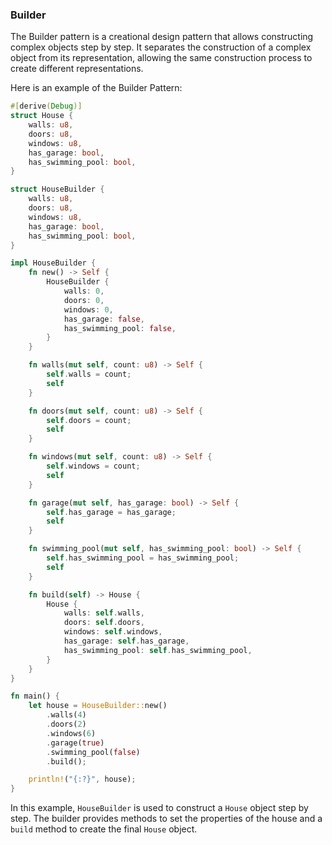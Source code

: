 ### Builder

The Builder pattern is a creational design pattern that allows constructing complex objects step by step. It separates the construction of a complex object from its representation, allowing the same construction process to create different representations.

Here is an example of the Builder Pattern:

```rust
#[derive(Debug)]
struct House {
    walls: u8,
    doors: u8,
    windows: u8,
    has_garage: bool,
    has_swimming_pool: bool,
}

struct HouseBuilder {
    walls: u8,
    doors: u8,
    windows: u8,
    has_garage: bool,
    has_swimming_pool: bool,
}

impl HouseBuilder {
    fn new() -> Self {
        HouseBuilder {
            walls: 0,
            doors: 0,
            windows: 0,
            has_garage: false,
            has_swimming_pool: false,
        }
    }

    fn walls(mut self, count: u8) -> Self {
        self.walls = count;
        self
    }

    fn doors(mut self, count: u8) -> Self {
        self.doors = count;
        self
    }

    fn windows(mut self, count: u8) -> Self {
        self.windows = count;
        self
    }

    fn garage(mut self, has_garage: bool) -> Self {
        self.has_garage = has_garage;
        self
    }

    fn swimming_pool(mut self, has_swimming_pool: bool) -> Self {
        self.has_swimming_pool = has_swimming_pool;
        self
    }

    fn build(self) -> House {
        House {
            walls: self.walls,
            doors: self.doors,
            windows: self.windows,
            has_garage: self.has_garage,
            has_swimming_pool: self.has_swimming_pool,
        }
    }
}

fn main() {
    let house = HouseBuilder::new()
        .walls(4)
        .doors(2)
        .windows(6)
        .garage(true)
        .swimming_pool(false)
        .build();

    println!("{:?}", house);
}
```

In this example, `HouseBuilder` is used to construct a `House` object step by step. The builder provides methods to set the properties of the house and a `build` method to create the final `House` object.